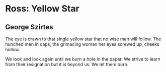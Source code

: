# Ross: Yellow Star
## George Szirtes
The eye is drawn to that single yellow star
that no wise man will follow.
The hunched men in caps, the grimacing woman
her eyes screwed up, cheeks hollow.

We look and look again until we burn a hole
in the paper. We strive to learn
from their resignation but it is beyond us.
We let them burn.